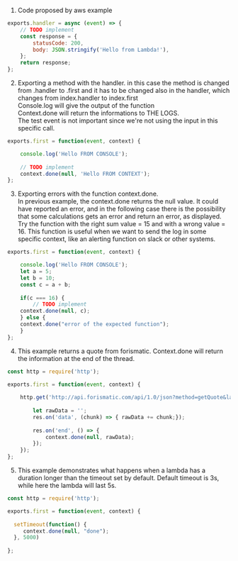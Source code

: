 1. Code proposed by aws example  
    
```javascript
exports.handler = async (event) => {  
    // TODO implement  
    const response = {  
        statusCode: 200,  
        body: JSON.stringify('Hello from Lambda!'),  
    };  
    return response;  
};  
```    

2. Exporting a method with the handler. in this case the method is changed from .handler to .first and it has to be changed also in the handler, which changes from index.handler to index.first   
Console.log will give the output of the function  
Context.done will return the informations to THE LOGS.   
The test event is not important since we're not using the input in this specific call.  


```javascript
exports.first = function(event, context) {

    console.log('Hello FROM CONSOLE');
    
    // TODO implement
    context.done(null, 'Hello FROM CONTEXT');
};
```

3. Exporting errors with the function context.done.  
In previous example, the context.done returns the null value. It could have reported an error, and in the following case there is the possibility that some calculations gets an error and return an error, as displayed.  
Try the function with the right sum value = 15 and with a wrong value = 16. 
This function is useful when we want to send the log in some specific context, like an alerting function on slack or other systems.   

```javascript
exports.first = function(event, context) {

    console.log('Hello FROM CONSOLE');
    let a = 5;
    let b = 10;
    const c = a + b;
    
    if(c === 16) {
        // TODO implement
    context.done(null, c);
    } else {
    context.done("error of the expected function");
    }
};
```
  
4. This example returns a quote from forismatic. Context.done will return the information at the end of the thread.    
  
```javascript
const http = require('http');

exports.first = function(event, context) {
    
    http.get('http://api.forismatic.com/api/1.0/json?method=getQuote&lang=en&format=json',res => {
        
        let rawData = '';
        res.on('data', (chunk) => { rawData += chunk;});
        
        res.on('end', () => {
            context.done(null, rawData);  
        });
    });  
};   
```

5. This example demonstrates what happens when a lambda has a duration longer than the timeout set by default. Default timeout is 3s, while here the lambda will last 5s.  
  
```javascript
const http = require('http');

exports.first = function(event, context) {
    
  setTimeout(function() {
     context.done(null, "done");
  }, 5000)   
     
};   
```
